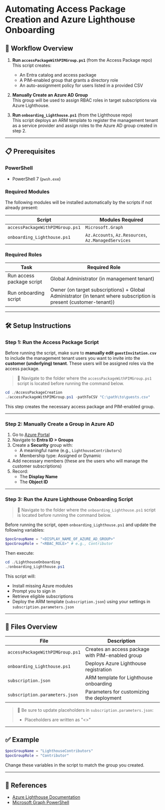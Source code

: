 # Automating Access Package Creation and Azure Lighthouse Onboarding


## 🧭 Workflow Overview

1. **Run `accessPackageWithPIMGroup.ps1`** (from the Access Package repo)  
   This script creates:
   - An Entra catalog and access package
   - A PIM-enabled group that grants a directory role
   - An auto-assignment policy for users listed in a provided CSV

2. **Manually Create an Azure AD Group**  
   This group will be used to assign RBAC roles in target subscriptions via Azure Lighthouse.

3. **Run `onboarding_Lighthouse.ps1`** (from the Lighthouse repo)  
   This script deploys an ARM template to register the management tenant as a service provider and assign roles to the Azure AD group created in step 2.

---

## 📋 Prerequisites

### PowerShell
- PowerShell 7 (`pwsh.exe`)

### Required Modules
The following modules will be installed automatically by the scripts if not already present:

| Script | Modules Required |
|--------|------------------|
| `accessPackageWithPIMGroup.ps1` | `Microsoft.Graph` |
| `onboarding_Lighthouse.ps1`     | `Az.Accounts`, `Az.Resources`, `Az.ManagedServices` |

### Required Roles
| Task | Required Role |
|------|----------------|
| Run access package script         | Global Administrator (in management tenant) |
| Run onboarding script             | Owner (on target subscriptions) + Global Administrator (in tenant where subscription is present (customer-tenant)) |

---

## 🛠️ Setup Instructions

### Step 1: Run the Access Package Script

Before running the script, make sure to **manually edit `guestInvitation.csv`** to include the management tenant users you want to invite into the **customer (underlying) tenant**. These users will be assigned roles via the access package.


> 📂 Navigate to the folder where the `accessPackageWithPIMGroup.ps1` script is located before running the command below.

```powershell
cd ./AccessPackageCreation
./accessPackageWithPIMGroup.ps1 -pathToCSV "C:\path\to\guests.csv"
```

This step creates the necessary access package and PIM-enabled group.

---

### Step 2: Manually Create a Group in Azure AD

1. Go to [Azure Portal](https://portal.azure.com)
2. Navigate to **Entra ID > Groups**
3. Create a **Security** group with:
   - A meaningful name (e.g., `LighthouseContributors`)
   - Membership type: Assigned or Dynamic
4. Add necessary members (these are the users who will manage the customer subscriptions)
5. Record:
   - The **Display Name**
   - The **Object ID**

---

### Step 3: Run the Azure Lighthouse Onboarding Script

> 📂 Navigate to the folder where the `onboarding_Lighthouse.ps1` script is located before running the command below.

Before running the script, open `onboarding_Lighthouse.ps1` and update the following variables:

```powershell
$pocGroupName = "<DISPLAY_NAME_OF_AZURE_AD_GROUP>"
$pocGroupRole = "<RBAC_ROLE>" # e.g., Contributor
```

Then execute:

```powershell
cd ./LighthouseOnboarding
./onboarding_Lighthouse.ps1
```

This script will:
- Install missing Azure modules
- Prompt you to sign in
- Retrieve eligible subscriptions
- Deploy the ARM template (`subscription.json`) using your settings in `subscription.parameters.json`

---

## 📁 Files Overview

| File | Description |
|------|-------------|
| `accessPackageWithPIMGroup.ps1` | Creates an access package with PIM-enabled group |
| `onboarding_Lighthouse.ps1`     | Deploys Azure Lighthouse registration |
| `subscription.json`             | ARM template for Lighthouse onboarding |
| `subscription.parameters.json`  | Parameters for customizing the deployment |

> 📝 Be sure to update placeholders in `subscription.parameters.json`:
> - Placeholders are written as "<>"

---

## ✅ Example

```powershell
$pocGroupName = "LighthouseContributors"
$pocGroupRole = "Contributor"
```

Change these variables in the script to match the group you created.

---

## 🔗 References

- [Azure Lighthouse Documentation](https://learn.microsoft.com/azure/lighthouse/)
- [Microsoft Graph PowerShell](https://learn.microsoft.com/powershell/microsoftgraph/overview)
